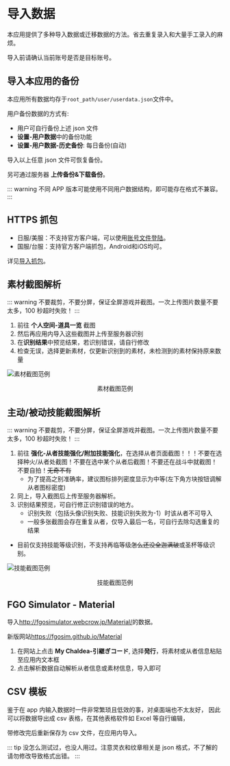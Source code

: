 # 导入数据

本应用提供了多种导入数据或迁移数据的方法。省去重复录入和大量手工录入的麻烦。

导入前请确认当前账号是否是目标账号。

## 导入本应用的备份

本应用所有数据均存于`root_path/user/userdata.json`文件中。

用户备份数据的方式有:

- 用户可自行备份上述 json 文件
- **设置-用户数据**中的备份功能
- **设置-用户数据-历史备份**: 每日备份(自动)

导入以上任意 json 文件可恢复备份。

另可通过服务器 **上传备份&下载备份**。

::: warning
不同 APP 版本可能使用不同用户数据结构，即可能存在格式不兼容。
:::

## HTTPS 抓包

- 日服/美服：不支持官方客户端，可以使用[账号文件登陆](./import_https/authfile_login.md)。
- 国服/台服：支持官方客户端抓包，Android和iOS均可。

详见[导入抓包](./import_https/)。

## 素材截图解析

::: warning
不要裁剪，不要分屏，保证全屏游戏并截图。一次上传图片数量不要太多，100 秒超时失败！
:::

1. 前往 **个人空间-道具一览** 截图
2. 然后再应用内导入这些截图并上传至服务器识别
3. 在**识别结果**中预览结果，若识别错误，请自行修改
4. 检查无误，选择更新素材，仅更新识别到的素材，未检测到的素材保持原来数量

![素材截图范例](/images/item_recognition_example.webp)

<figcaption style="text-align:center">素材截图范例</figcaption>

## 主动/被动技能截图解析

::: warning
不要裁剪，不要分屏，保证全屏游戏并截图。一次上传图片数量不要太多，100 秒超时失败！
:::

1. 前往 **强化-从者技能强化/附加技能强化**，在选择从者页面截图！！！不要在选择种火/从者处截图！不要在选中某个从者后截图！不要还在战斗中就截图！不要自拍！~~无奇不有~~
   - 为了提高之别准确率，建议图标排列密度显示为中等(左下角方块按钮调解从者图标密度)
2. 同上，导入截图后上传至服务器解析。
3. 识别结果预览，可自行修正识别错误的地方。
   - 识别失败（包括头像识别失败、技能识别失败为-1）时该从者不可导入
   - 一般多张截图会存在重复从者，仅导入最后一名，可自行去除勾选重复的结果

- 目前仅支持技能等级识别，不支持再临等级~~怎么还没全迦满破~~或圣杯等级识别。

![技能截图范例](/images/skill_recognition_example.webp)

<figcaption style="text-align:center">技能截图范例</figcaption>

## FGO Simulator - Material

导入<http://fgosimulator.webcrow.jp/Material/>的数据。

新版网站<https://fgosim.github.io/Material>

1. 在网站上点击 **My Chaldea-引継ぎコード**, 选择**発行**，将素材或从者信息粘贴至应用内文本框
2. 点击解析数据自动解析从者信息或素材信息，导入即可

## CSV 模板

鉴于在 app 内输入数据时一件非常繁琐且低效的事，对桌面端也不太友好，
因此可以将数据导出成 csv 表格，在其他表格软件如 Excel 等自行编辑，

带修改完后重新保存为 csv 文件，在应用内导入。

::: tip
没怎么测试过，也没人用过。注意灵衣和纹章相关是 json 格式，不了解的请勿修改导致格式出错。
:::
